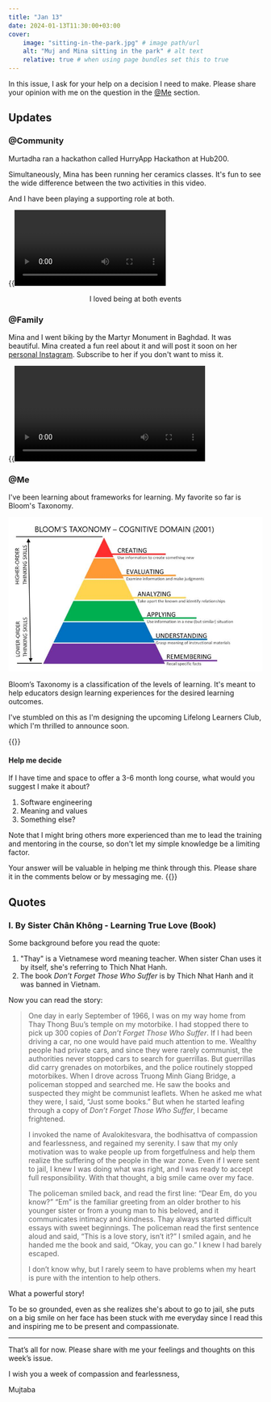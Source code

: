 ```yaml
---
title: "Jan 13"
date: 2024-01-13T11:30:00+03:00
cover:
    image: "sitting-in-the-park.jpg" # image path/url
    alt: "Muj and Mina sitting in the park" # alt text
    relative: true # when using page bundles set this to true
---
```

In this issue, I ask for your help on a decision I need to make. Please share your
opinion with me on the question in the [@Me](#help-me-decide) section.

## Updates

### @Community

Murtadha ran a hackathon called HurryApp Hackathon at Hub200.

Simultaneously, Mina has been running her ceramics classes. It's fun to see the
wide difference between the two activities in this video.

And I have been playing a supporting role at both.

{{<video src="hackathon-and-ceramics.mp4">}}

<div style="text-align: center">
I loved being at both events
</div>

### @Family

Mina and I went biking by the Martyr Monument in Baghdad. It was beautiful. Mina
created a fun reel about it and will post it soon on her
[personal Instagram](https://www.instagram.com/mina.walaa/).
Subscribe to her if you don't want to miss it.

{{<video width="75%" src="biking.mp4">}}

### @Me

I've been learning about frameworks for learning. My favorite so far is Bloom's Taxonomy.

![Bloom's Taxonomy](blooms-taxonomy.jpg)

Bloom’s Taxonomy is a classification of the levels of learning. It's meant to help
educators design learning experiences for the desired learning outcomes.

I've stumbled on this as I'm designing the upcoming Lifelong Learners Club, which
I'm thrilled to announce soon.

{{<callout>}}
#### Help me decide

If I have time and space to offer a 3-6 month long course, what would you suggest I
make it about?

1. Software engineering
1. Meaning and values
1. Something else?

Note that I might bring others more experienced than me to lead the training and
mentoring in the course, so don't let my simple knowledge be a limiting factor.

Your answer will be valuable in helping me think through this. Please share it in the
comments below or by messaging me.
{{</callout>}}

## Quotes

### I. By Sister Chân Không - Learning True Love (Book)

Some background before you read the quote:

1. "Thay" is a Vietnamese word meaning teacher. When sister Chan uses it by
   itself, she's referring to Thich Nhat Hanh.
1. The book _Don’t Forget Those Who Suffer_ is by Thich Nhat Hanh and it was banned
   in Vietnam.

Now you can read the story:

> One day in early September of 1966, I was on my way home from Thay Thong Buu’s
> temple on my motorbike. I had stopped there to pick up 300 copies of _Don’t Forget
> Those Who Suffer_. If I had been driving a car, no one would have paid much
> attention to me. Wealthy people had private cars, and since they were rarely
> communist, the authorities never stopped cars to search for guerrillas. But
> guerrillas did carry grenades on motorbikes, and the police routinely stopped
> motorbikes. When I drove across Truong Minh Giang Bridge, a policeman stopped and
> searched me. He saw the books and suspected they might be communist leaflets. When
> he asked me what they were, I said, “Just some books.” But when he started leafing
> through a copy of _Don’t Forget Those Who Suffer_, I became frightened.
>
> I invoked the name of Avalokitesvara, the bodhisattva of compassion and
> fearlessness, and regained my serenity. I saw that my only motivation was to wake
> people up from forgetfulness and help them realize the suffering of the people in
> the war zone. Even if I were sent to jail, I knew I was doing what was right, and
> I was ready to accept full responsibility. With that thought, a big smile came over
> my face.
>
> The policeman smiled back, and read the first line: “Dear Em, do you know?” “Em” is
> the familiar greeting from an older brother to his younger sister or from a young
> man to his beloved, and it communicates intimacy and kindness. Thay always started
> difficult essays with sweet beginnings. The policeman read the first sentence aloud
> and said, “This is a love story, isn’t it?” I smiled again, and he handed me the
> book and said, “Okay, you can go.” I knew I had barely escaped.
>
> I don’t know why, but I rarely seem to have problems when my heart is pure with the
> intention to help others.

What a powerful story!

To be so grounded, even as she realizes she's about to go to jail, she puts on a big
smile on her face has been stuck with me everyday since I read this and inspiring me
to be present and compassionate.

---

That’s all for now. Please share with me your feelings and thoughts on this week’s issue.

I wish you a week of compassion and fearlessness,

Mujtaba
